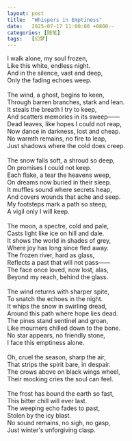 ```yaml
---
layout: post
title:  "Whispers in Emptiness"
date:   2025-07-17 11:00:00 +0800--
categories: [随笔]
tags:   [幻梦]
---
```

I walk alone, my soul frozen,<br>
Like this white, endless night.<br>
And in the silence, vast and deep,<br>
Only the fading echoes weep.<br>
<br>
The wind, a ghost, begins to keen,<br>
Through barren branches, stark and lean.<br>
It steals the breath I try to keep,<br>
And scatters memories in its sweep——<br>
Dead leaves, like hopes I could not reap,<br>
Now dance in darkness, lost and cheap.<br>
No warmth remains, no fire to leap,<br>
Just shadows where the cold does creep.<br>
<br>
The snow falls soft, a shroud so deep,<br>
On promises I could not keep.<br>
Each flake, a tear the heavens weep,<br>
On dreams now buried in their sleep.<br>
It muffles sound where secrets heap,<br>
And covers wounds that ache and seep.<br>
My footsteps mark a path so steep,<br>
A vigil only I will keep.<br>
<br>
The moon, a spectre, cold and pale,<br>
Casts light like ice on hill and dale.<br>
It shows the world in shades of grey,<br>
Where joy has long since fled away.<br>
The frozen river, hard as glass,<br>
Reflects a past that will not pass——<br>
The face once loved, now lost, alas,<br>
Beyond my reach, behind the glass.<br>
<br>
The wind returns with sharper spite,<br>
To snatch the echoes in the night.<br>
It whips the snow in swirling dread,<br>
Around this path where hope lies dead.<br>
The pines stand sentinel and groan,<br>
Like mourners chilled down to the bone.<br>
No star appears, no friendly stone,<br>
I face this emptiness alone.<br>
<br>
Oh, cruel the season, sharp the air,<br>
That strips the spirit bare, in despair.<br>
The crows above on black wings wheel,<br>
Their mocking cries the soul can feel.<br>
<br>
The frost has bound the earth so fast,<br>
This bitter chill will ever last.<br>
The weeping echo fades to past,<br>
Stolen by the icy blast.<br>
No sound remains, no sigh, no gasp,<br>
Just winter's unforgiving clasp.<br>